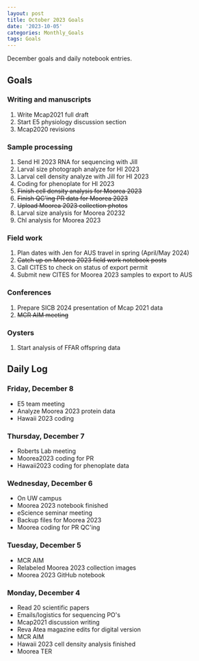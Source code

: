 ```yaml
---
layout: post
title: October 2023 Goals
date: '2023-10-05'
categories: Monthly_Goals
tags: Goals
---
```

December goals and daily notebook entries. 

## Goals  

### Writing and manuscripts 
              
1. Write Mcap2021 full draft
2. Start E5 physiology discussion section
3. Mcap2020 revisions

### Sample processing

1. Send HI 2023 RNA for sequencing with Jill
2. Larval size photograph analyze for HI 2023 
3. Larval cell density analyze with Jill for HI 2023
4. Coding for phenoplate for HI 2023
5. ~~Finish cell density analysis for Moorea 2023~~
6. ~~Finish QC'ing PR data for Moorea 2023~~
7. ~~Upload Moorea 2023 collection photos~~
8. Larval size analysis for Moorea 20232
9. Chl analysis for Moorea 2023

### Field work

1. Plan dates with Jen for AUS travel in spring (April/May 2024) 
2. ~~Catch up on Moorea 2023 field work notebook posts~~ 
3. Call CITES to check on status of export permit 
4. Submit new CITES for Moorea 2023 samples to export to AUS 

### Conferences

1. Prepare SICB 2024 presentation of Mcap 2021 data
2. ~~MCR AIM meeting~~

### Oysters 

1. Start analysis of FFAR offspring data 

## **Daily Log**   

### Friday, December 8

- E5 team meeting
- Analyze Moorea 2023 protein data 
- Hawaii 2023 coding 

### Thursday, December 7

- Roberts Lab meeting
- Moorea2023 coding for PR
- Hawaii2023 coding for phenoplate data 

### Wednesday, December 6

- On UW campus
- Moorea 2023 notebook finished 
- eScience seminar meeting
- Backup files for Moorea 2023 
- Moorea coding for PR QC'ing 

### Tuesday, December 5

- MCR AIM 
- Relabeled Moorea 2023 collection images
- Moorea 2023 GitHub notebook 

### Monday, December 4

- Read 20 scientific papers 
- Emails/logistics for sequencing PO's
- Mcap2021 discussion writing 
- Reva Atea magazine edits for digital version
- MCR AIM 
- Hawaii 2023 cell density analysis finished
- Moorea TER